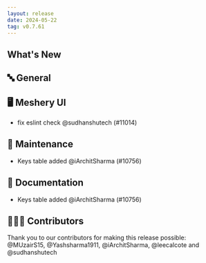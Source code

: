 ```yaml
---
layout: release
date: 2024-05-22
tag: v0.7.61
---
```


## What's New

## 🔤 General

## 🖥 Meshery UI

- fix eslint check @sudhanshutech (#11014)

## 🧰 Maintenance

- Keys table added @iArchitSharma (#10756)

## 📖 Documentation

- Keys table added @iArchitSharma (#10756)

## 👨🏽‍💻 Contributors

Thank you to our contributors for making this release possible:
@MUzairS15, @Yashsharma1911, @iArchitSharma, @leecalcote and @sudhanshutech
